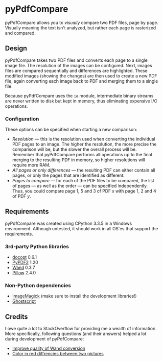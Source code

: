 # pyPdfCompare

pyPdfCompare allows you to *visually* compare two PDF files, page by page. Visually meaning the text isn't analyzed, but rather each page is rasterized and compared.

## Design

pyPdfCompare takes two PDF files and converts each page to a single image file. The resolution of the images can be configured. Next, images files are compared sequentially and differences are highlighted. These modified images (showing the changes) are then used to create a new PDF file, again converting each image back to PDF and merging them to a single file.

Because pyPdfCompare uses the `io` module, intermediate binary streams are never written to disk but kept in memory, thus eliminating expensive I/O operations.

### Configuration

These options can be specified when starting a new comparison:

 - *Resolution* — this is the resolution used when converting the individual PDF pages to an image. The higher the resolution, the more precise the comparison will be, but the slower the overall process will be. Remember that pyPdfCompare performs all operations up to the final merging to the resulting PDF in memory, so higher resolutions will require more RAM.
 - *All pages or only differences* — the resulting PDF can either contain all pages, or only the pages that are identified as different.
 - *Pages to compare* — for each of the PDF files to be compared, the list of pages — as well as the order — can be specified independently. Thus, you could compare page 1, 5 and 3 of PDF *x* with page 1, 2 and 4 of PDF *y*.

## Requirements

pyPdfCompare was created using CPython 3.3.5 in a Windows environment. Although untested, it should work in all OS'es that support the requirements.

### 3rd-party Python libraries

 - [docopt](http://docopt.org/) 0.6.1
 - [PyPDF2](http://mstamy2.github.com/PyPDF2) 1.20
 - [Wand](http://wand-py.org/) 0.3.7
 - [Pillow](http://python-imaging.github.io) 2.4.0

### Non-Python dependencies

 - [ImageMagick](http://www.imagemagick.org) (make sure to install the development libraries!)
 - [Ghostscript](http://www.ghostscript.com)
 
## Credits

I owe quite a lot to StackOverflow for providing me a wealth of information. More specifically, following questions (and their answers) helped a lot during development of pyPdfCompare:

 - [Improve quality of Wand conversion](http://stackoverflow.com/questions/17314382/improve-quality-of-wand-conversion)
 - [Color in red diffrencies between two pictures](http://stackoverflow.com/questions/18341754/color-in-red-diffrencies-between-two-pictures)